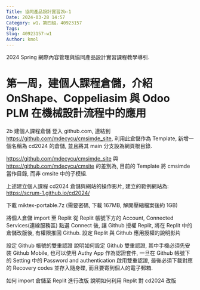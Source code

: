 ```yaml
---
Title: 協同產品設計實習2b-1
Date: 2024-03-28 14:57
Category: w1，第四組，40923157
Tags: 
Slug: 40923157-w1
Author: kmol
---
```


2024 Spring 網際內容管理與協同產品設計實習課程教學導引.

<!-- PELICAN_END_SUMMARY -->
# 第一周，建個人課程倉儲，介紹 OnShape、Coppeliasim 與 Odoo PLM 在機械設計流程中的應用

2b 建個人課程倉儲
登入 github.com, 連結到 https://github.com/mdecycu/cmsimde_site, 利用此倉儲作為 Template, 新增一個名稱為 cd2024 的倉儲, 並且將其 main 分支設為網頁根目錄.

https://github.com/mdecycu/cmsimde_site 與 https://github.com/mdecycu/cmsite 的差別為, 目前的 Template 將 cmsimde 當作目錄, 而非 cmsite 中的子模組.

上述建立個人課程 cd2024 倉儲與網站的操作影片, 建立的範例網站為: https://scrum-1.github.io/cd2024/

下載 miktex-portable.7z (需要密碼, 下載 167MB, 解開壓縮檔案後約 1GB)

將個人倉儲 import 至 Replit
從 Replit 帳號下方的 Account, Connected Services(連線服務區) 點選 Connect 後, 讓 Github 授權 Replit, 將在 Replit 中的倉儲改版後, 有權限推回 Github. 設定 Replit 與 Github 應用授權的說明影片

設定 Github 帳號的雙重認證
說明如何設定 Github 雙重認證, 其中手機必須先安裝 Github Mobile, 也可以使用 Authy App 作為認證套件, 一旦在 Github 帳號下的 Setting 中的 Password and authentication 啟用雙重認證, 最後必須下載對應的 Recovery codes 並存入隨身碟, 而且要寄到個人的電子郵箱.

如何 import 倉儲至 Replit 進行改版
說明如何利用 Replit 對 cd2024 改版

